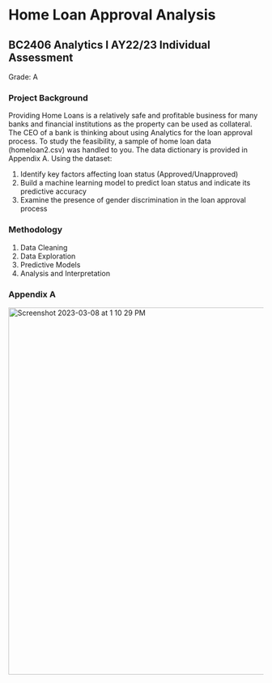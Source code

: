 # Home Loan Approval Analysis
## BC2406 Analytics I AY22/23 Individual Assessment
Grade: A

### Project Background
Providing Home Loans is a relatively safe and profitable business for many banks and financial institutions as the property can be used as collateral. The CEO of a bank is thinking about using Analytics for the loan approval process.
To study the feasibility, a sample of home loan data (homeloan2.csv) was handled to you. The data dictionary is provided in Appendix A.
Using the dataset:  
1. Identify key factors affecting loan status (Approved/Unapproved)
2. Build a machine learning model to predict loan status and indicate its predictive accuracy
3. Examine the presence of gender discrimination in the loan approval process

### Methodology 
1. Data Cleaning
2. Data Exploration 
3. Predictive Models
4. Analysis and Interpretation

### Appendix A
<img width="725" alt="Screenshot 2023-03-08 at 1 10 29 PM" src="https://user-images.githubusercontent.com/127172296/223624994-9022e56f-089e-448b-bc45-881b0310d793.png">
